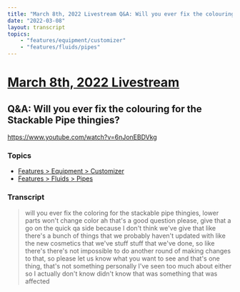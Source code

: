 ```yaml
---
title: "March 8th, 2022 Livestream Q&A: Will you ever fix the colouring for the Stackable Pipe thingies?"
date: "2022-03-08"
layout: transcript
topics:
    - "features/equipment/customizer"
    - "features/fluids/pipes"
---
```

# [March 8th, 2022 Livestream](../2022-03-08.md)
## Q&A: Will you ever fix the colouring for the Stackable Pipe thingies?
https://www.youtube.com/watch?v=6nJonEBDVkg

### Topics
* [Features > Equipment > Customizer](../topics/features/equipment/customizer.md)
* [Features > Fluids > Pipes](../topics/features/fluids/pipes.md)

### Transcript

> will you ever fix the coloring for the stackable pipe thingies, lower parts won't change color ah that's a good question please, give that a go on the quick qa side because I don't think we've give that like there's a bunch of things that we probably haven't updated with like the new cosmetics that we've stuff stuff that we've done, so like there's there's not impossible to do another round of making changes to that, so please let us know what you want to see and that's one thing, that's not something personally I've seen too much about either so I actually don't know didn't know that was something that was affected
